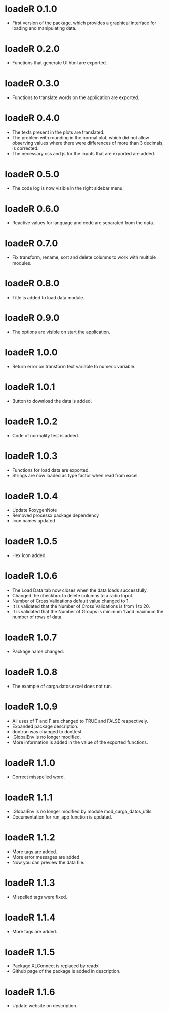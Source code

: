 # loadeR 0.1.0

* First version of the package, which provides a graphical interface for loading and manipulating data.

# loadeR 0.2.0

* Functions that generate UI html are exported.

# loadeR 0.3.0

* Functions to translate words on the application are exported.

# loadeR 0.4.0

* The texts present in the plots are translated.
* The problem with rounding in the normal plot, which did not allow observing values where there were differences of more than 3 decimals, is corrected.
* The necessary css and js for the inputs that are exported are added.

# loadeR 0.5.0

* The code log is now visible in the right sidebar menu.

# loadeR 0.6.0

* Reactive values for language and code are separated from the data.

# loadeR 0.7.0

* Fix transform, rename, sort and delete columns to work with multiple modules.

# loadeR 0.8.0

* Title is added to load data module.

# loadeR 0.9.0

* The options are visible on start the application.

# loadeR 1.0.0

* Return error on transform text variable to numeric variable.

# loadeR 1.0.1

* Button to download the data is added.

# loadeR 1.0.2

* Code of normality test is added.

# loadeR 1.0.3

* Functions for load data are exported.
* Strings are now loaded as type factor when read from excel.

# loadeR 1.0.4

* Update RoxygenNote
* Removed processx package dependency
* Icon names updated 

# loadeR 1.0.5

* Hex Icon added.

# loadeR 1.0.6

* The Load Data tab now closes when the data loads successfully.
* Changed the checkbox to delete columns to a radio Input.
* Number of Cross Validations default value changed to 1.
* It is validated that the Number of Cross Validations is from 1 to 20.
* It is validated that the Number of Groups is minimum 1 and maximum the number of rows of data.

# loadeR 1.0.7

* Package name changed.

# loadeR 1.0.8

* The example of carga.datos.excel does not run.

# loadeR 1.0.9

* All uses of T and F are changed to TRUE and FALSE respectively.
* Expanded package description.
* dontrun was changed to donttest.
* .GlobalEnv is no longer modified.
* More information is added in the value of the exported functions.

# loadeR 1.1.0

* Correct misspelled word.

# loadeR 1.1.1

* .GlobalEnv is no longer modified by module mod_carga_datos_utils.
* Documentation for run_app function is updated.

# loadeR 1.1.2

* More tags are added.
* More error messages are added.
* Now you can preview the data file.

# loadeR 1.1.3

* Mispelled tags were fixed.

# loadeR 1.1.4

* More tags are added.

# loadeR 1.1.5

* Package XLConnect is replaced by readxl.
* Github page of the package is added in description.

# loadeR 1.1.6

* Update website on description.

